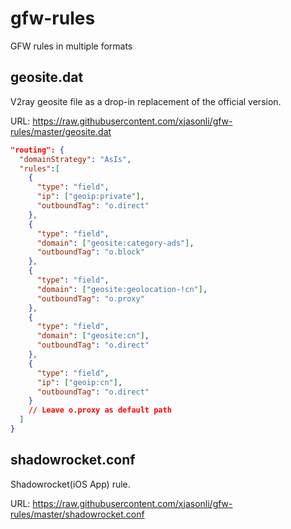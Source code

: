 # gfw-rules
GFW rules in multiple formats

## geosite.dat

V2ray geosite file as a drop-in replacement of the official version.

URL: https://raw.githubusercontent.com/xjasonli/gfw-rules/master/geosite.dat

```json
"routing": {
  "domainStrategy": "AsIs",
  "rules":[
    {
      "type": "field",
      "ip": ["geoip:private"],
      "outboundTag": "o.direct"
    },
    {
      "type": "field",
      "domain": ["geosite:category-ads"],
      "outboundTag": "o.block"
    },
    {
      "type": "field",
      "domain": ["geosite:geolocation-!cn"],
      "outboundTag": "o.proxy"
    },
    {
      "type": "field",
      "domain": ["geosite:cn"],
      "outboundTag": "o.direct"
    },
    {
      "type": "field",
      "ip": ["geoip:cn"],
      "outboundTag": "o.direct"
    }
    // Leave o.proxy as default path
  ]
}
```

## shadowrocket.conf

Shadowrocket(iOS App) rule.

URL: https://raw.githubusercontent.com/xjasonli/gfw-rules/master/shadowrocket.conf
